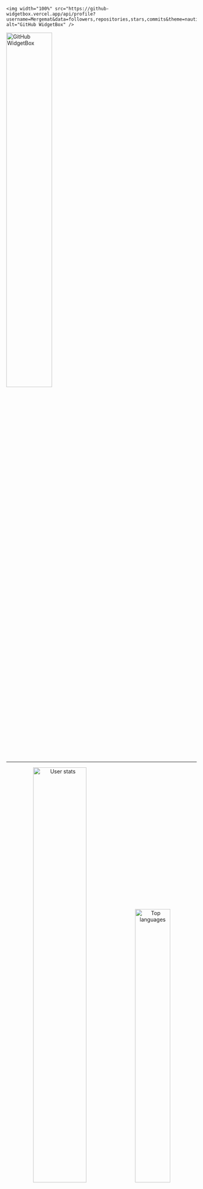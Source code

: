 <p align="center">

    <img width="100%" src="https://github-widgetbox.vercel.app/api/profile?username=Mergemat&data=followers,repositories,stars,commits&theme=nautilus" alt="GitHub WidgetBox" />

<img width="49%" src="https://github-widgetbox.vercel.app/api/skills?languages=js,ts,python,html,css,c,swift&frameworks=react,tailwind,django&theme=nautilus" alt="GitHub WidgetBox" />
</p>

<hr>

<p align="center">
  <img width="53%" src="https://github-readme-stats.vercel.app/api?username=Mergemat&count_private=true&show_icons=true&theme=omni" alt="User stats" />
  <img width="43%" src="https://github-readme-stats.vercel.app/api/top-langs/?username=Mergemat&layout=compact&theme=omni" alt="Top languages" />
</p>

